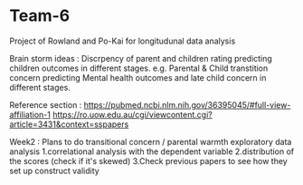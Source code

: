 # Team-6
Project of Rowland and Po-Kai for longitudunal data analysis 

Brain storm ideas : Discrpency of parent and children rating predicting children outcomes in different stages. e.g. Parental & Child transtition concern predicting Mental health outcomes and late child concern in different stages.

Reference section :
https://pubmed.ncbi.nlm.nih.gov/36395045/#full-view-affiliation-1
https://ro.uow.edu.au/cgi/viewcontent.cgi?article=3431&context=sspapers

Week2 : 
Plans to do transitional concern / parental warmth exploratory data analysis
1.correlational analysis with the dependent variable
2.distribution of the scores (check if it's skewed)
3.Check previous papers to see how they set up construct validity
